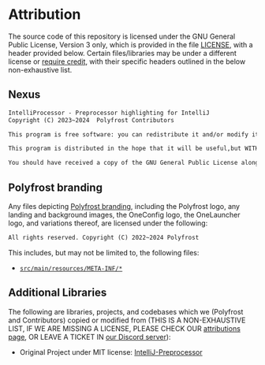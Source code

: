 # Attribution

The source code of this repository is licensed under the GNU General Public License, Version 3 only, which is provided in the file [LICENSE](./LICENSE), with a header provided below. Certain files/libraries may be under a different license or [require credit](#additional-libraries), with their specific headers outlined in the below non-exhaustive list.

## Nexus

```txt
IntelliProcessor - Preprocessor highlighting for IntelliJ
Copyright (C) 2023~2024  Polyfrost Contributors

This program is free software: you can redistribute it and/or modify it under the terms of the GNU General Public License as published by the Free Software Foundation, version 3 of the License.

This program is distributed in the hope that it will be useful,but WITHOUT ANY WARRANTY; without even the implied warranty of MERCHANTABILITY or FITNESS FOR A PARTICULAR PURPOSE.  See the GNU General Public License for more details.

You should have received a copy of the GNU General Public License along with this program.  If not, see <https://www.gnu.org/licenses/>.
```

## Polyfrost branding

Any files depicting [Polyfrost branding](https://polyfrost.org/legal/branding), including the Polyfrost logo, any landing and background images, the OneConfig logo, the OneLauncher logo, and variations thereof, are licensed under the following:

```txt
All rights reserved. Copyright (C) 2022~2024 Polyfrost
```

This includes, but may not be limited to, the following files:

- [`src/main/resources/META-INF/*`](./src/main/resources/META-INF/)

## Additional Libraries

The following are libraries, projects, and codebases which we (Polyfrost and Contributors) copied or modified from (THIS IS A NON-EXHAUSTIVE LIST, IF WE ARE MISSING A LICENSE, PLEASE CHECK OUR [attributions page](https://polyfrost.org/attributions), OR LEAVE A TICKET IN [our Discord server](https://polyfrost.org/discord)):

- Original Project under MIT license: [IntelliJ-Preprocessor](https://github.com/FalseHonesty/intellij-preprocessor)
